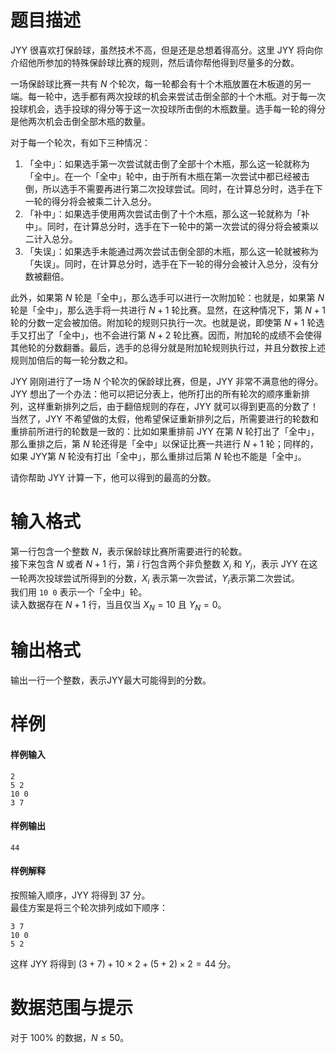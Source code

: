 
# 题目描述

JYY 很喜欢打保龄球，虽然技术不高，但是还是总想着得高分。这里 JYY 将向你介绍他所参加的特殊保龄球比赛的规则，然后请你帮他得到尽量多的分数。

一场保龄球比赛一共有 $N$ 个轮次，每一轮都会有十个木瓶放置在木板道的另一端。每一轮中，选手都有两次投球的机会来尝试击倒全部的十个木瓶。对于每一次投球机会，选手投球的得分等于这一次投球所击倒的木瓶数量。选手每一轮的得分是他两次机会击倒全部木瓶的数量。

对于每一个轮次，有如下三种情况：
1. 「全中」：如果选手第一次尝试就击倒了全部十个木瓶，那么这一轮就称为「全中」。在一个「全中」轮中，由于所有木瓶在第一次尝试中都已经被击倒，所以选手不需要再进行第二次投球尝试。同时，在计算总分时，选手在下一轮的得分将会被乘二计入总分。
2. 「补中」：如果选手使用两次尝试击倒了十个木瓶，那么这一轮就称为「补中」。同时，在计算总分时，选手在下一轮中的第一次尝试的得分将会被乘以二计入总分。
3. 「失误」：如果选手未能通过两次尝试击倒全部的木瓶，那么这一轮就被称为「失误」。同时，在计算总分时，选手在下一轮的得分会被计入总分，没有分数被翻倍。

此外，如果第 $N$ 轮是「全中」，那么选手可以进行一次附加轮：也就是，如果第 $N$ 轮是「全中」，那么选手将一共进行 $N+1$ 轮比赛。显然，在这种情况下，第 $N+1$ 轮的分数一定会被加倍。附加轮的规则只执行一次。也就是说，即使第 $N+1$ 轮选手又打出了「全中」，也不会进行第 $N+2$ 轮比赛。因而，附加轮的成绩不会使得其他轮的分数翻番。最后，选手的总得分就是附加轮规则执行过，并且分数按上述规则加倍后的每一轮分数之和。

JYY 刚刚进行了一场 $N$ 个轮次的保龄球比赛，但是，JYY 非常不满意他的得分。JYY 想出了一个办法：他可以把记分表上，他所打出的所有轮次的顺序重新排列，这样重新排列之后，由于翻倍规则的存在，JYY 就可以得到更高的分数了！当然了，JYY 不希望做的太假，他希望保证重新排列之后，所需要进行的轮数和重排前所进行的轮数是一致的：比如如果重排前 JYY 在第 $N$ 轮打出了「全中」，那么重排之后，第 $N$ 轮还得是「全中」以保证比赛一共进行 $N+1$ 轮；同样的，如果 JYY第 $N$ 轮没有打出「全中」，那么重排过后第 $N$ 轮也不能是「全中」。

请你帮助 JYY 计算一下，他可以得到的最高的分数。

# 输入格式

第一行包含一个整数 $N$，表示保龄球比赛所需要进行的轮数。  
接下来包含 $N$ 或者 $N+1$ 行，第 $i$ 行包含两个非负整数 $X_i$ 和 $Y_i$，表示 JYY 在这一轮两次投球尝试所得到的分数，$X_i$ 表示第一次尝试，$Y_i$表示第二次尝试。  
我们用 ``10 0`` 表示一个「全中」轮。  
读入数据存在 $N+1$ 行，当且仅当 $X_N=10$ 且 $Y_N=0$。

# 输出格式

输出一行一个整数，表示JYY最大可能得到的分数。

# 样例

#### 样例输入
```plain
2
5 2
10 0
3 7
```

#### 样例输出
```plain
44
```

#### 样例解释
按照输入顺序，JYY 将得到 $37$ 分。  
最佳方案是将三个轮次排列成如下顺序：
```plain
3 7
10 0
5 2
```
这样 JYY 将得到 $(3+7)+10\times 2+(5+2)\times 2=44$ 分。

# 数据范围与提示

对于 $100\%$ 的数据，$N \leq 50$。

